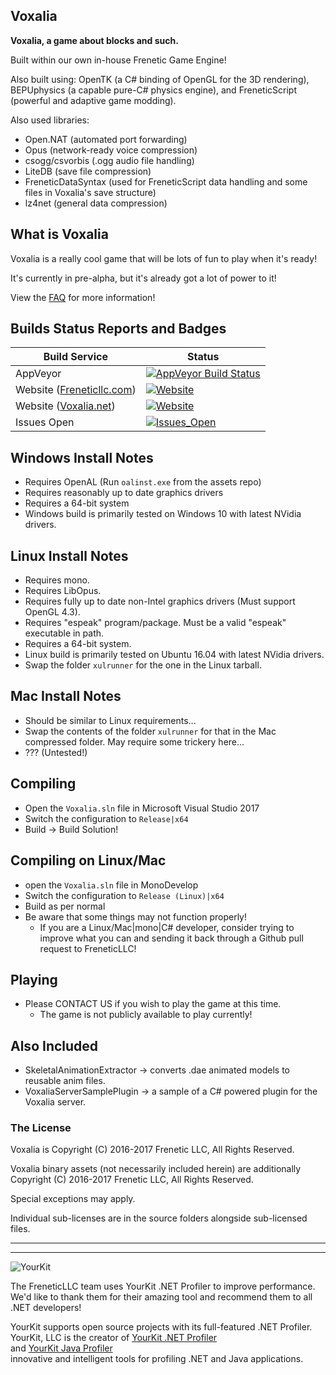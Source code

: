 Voxalia
-------

**Voxalia, a game about blocks and such.**

Built within our own in-house Frenetic Game Engine!

Also built using: OpenTK (a C# binding of OpenGL for the 3D rendering), BEPUphysics (a capable pure-C# physics engine), and FreneticScript (powerful and adaptive game modding).

Also used libraries:

- Open.NAT (automated port forwarding)
- Opus (network-ready voice compression)
- csogg/csvorbis (.ogg audio file handling)
- LiteDB (save file compression)
- FreneticDataSyntax (used for FreneticScript data handling and some files in Voxalia's save structure)
- lz4net (general data compression)

## What is Voxalia

Voxalia is a really cool game that will be lots of fun to play when it's ready!

It's currently in pre-alpha, but it's already got a lot of power to it!

View the [FAQ](/FAQ.md) for more information!

## Builds Status Reports and Badges

| Build Service | Status |
| ------------- | ------ |
| AppVeyor | [![AppVeyor Build Status](https://ci.appveyor.com/api/projects/status/inbj8vbo0fx4a8io/branch/master?svg=true)](https://ci.appveyor.com/project/mcmonkey4eva/voxalia/branch/master) |
| Website ([Freneticllc.com](https://freneticllc.com)) | [![Website](https://img.shields.io/website-up-down-green-red/https/freneticllc.com.svg)](https://freneticllc.com) |
| Website ([Voxalia.net](https://voxalia.net)) | [![Website](https://img.shields.io/website-up-down-green-red/https/voxalia.net.svg)](https://voxalia.net) |
| Issues Open | [![Issues_Open](https://img.shields.io/github/issues/FreneticLLC/Voxalia.svg)](https://github.com/FreneticLLC/Voxalia/issues) |

## Windows Install Notes

- Requires OpenAL (Run `oalinst.exe` from the assets repo)
- Requires reasonably up to date graphics drivers
- Requires a 64-bit system
- Windows build is primarily tested on Windows 10 with latest NVidia drivers.

## Linux Install Notes

- Requires mono.
- Requires LibOpus.
- Requires fully up to date non-Intel graphics drivers (Must support OpenGL 4.3).
- Requires "espeak" program/package. Must be a valid "espeak" executable in path.
- Requires a 64-bit system.
- Linux build is primarily tested on Ubuntu 16.04 with latest NVidia drivers.
- Swap the folder `xulrunner` for the one in the Linux tarball.

## Mac Install Notes

- Should be similar to Linux requirements...
- Swap the contents of the folder `xulrunner` for that in the Mac compressed folder. May require some trickery here...
- ??? (Untested!)

## Compiling

- Open the `Voxalia.sln` file in Microsoft Visual Studio 2017
- Switch the configuration to `Release|x64`
- Build -> Build Solution!

## Compiling on Linux/Mac

- open the `Voxalia.sln` file in MonoDevelop
- Switch the configuration to `Release (Linux)|x64`
- Build as per normal
- Be aware that some things may not function properly!
	- If you are a Linux/Mac|mono|C# developer, consider trying to improve what you can and sending it back through a Github pull request to FreneticLLC!

## Playing

- Please CONTACT US if you wish to play the game at this time.
	- The game is not publicly available to play currently!

## Also Included

- SkeletalAnimationExtractor -> converts .dae animated models to reusable anim files.
- VoxaliaServerSamplePlugin -> a sample of a C# powered plugin for the Voxalia server.

### The License

Voxalia is Copyright (C) 2016-2017 Frenetic LLC, All Rights Reserved.

Voxalia binary assets (not necessarily included herein) are additionally Copyright (C) 2016-2017 Frenetic LLC, All Rights Reserved.

Special exceptions may apply.

Individual sub-licenses are in the source folders alongside sub-licensed files.

----

----

![YourKit](https://www.yourkit.com/images/yklogo.png)

The FreneticLLC team uses YourKit .NET Profiler to improve performance. We'd like to thank them for their amazing tool and recommend them to all .NET developers!

YourKit supports open source projects with its full-featured .NET Profiler.  
YourKit, LLC is the creator of [YourKit .NET Profiler](https://www.yourkit.com/.net/profiler/index.jsp)  
and [YourKit Java Profiler](https://www.yourkit.com/java/profiler/index.jsp)  
innovative and intelligent tools for profiling .NET and Java applications.
